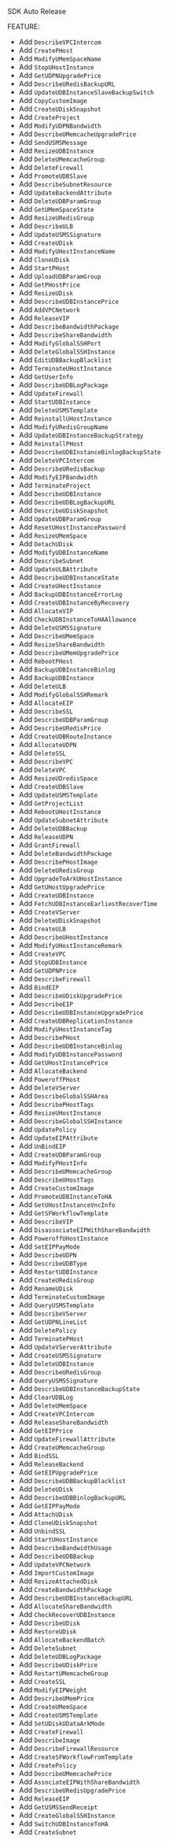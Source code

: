 SDK Auto Release

FEATURE:

- Add `DescribeVPCIntercom`
- Add `CreatePHost`
- Add `ModifyUMemSpaceName`
- Add `StopUHostInstance`
- Add `GetUDPNUpgradePrice`
- Add `DescribeURedisBackupURL`
- Add `UpdateUDBInstanceSlaveBackupSwitch`
- Add `CopyCustomImage`
- Add `CreateUDiskSnapshot`
- Add `CreateProject`
- Add `ModifyUDPNBandwidth`
- Add `DescribeUMemcacheUpgradePrice`
- Add `SendUSMSMessage`
- Add `ResizeUDBInstance`
- Add `DeleteUMemcacheGroup`
- Add `DeleteFirewall`
- Add `PromoteUDBSlave`
- Add `DescribeSubnetResource`
- Add `UpdateBackendAttribute`
- Add `DeleteUDBParamGroup`
- Add `GetUMemSpaceState`
- Add `ResizeURedisGroup`
- Add `DescribeULB`
- Add `UpdateUSMSSignature`
- Add `CreateUDisk`
- Add `ModifyUHostInstanceName`
- Add `CloneUDisk`
- Add `StartPHost`
- Add `UploadUDBParamGroup`
- Add `GetPHostPrice`
- Add `ResizeUDisk`
- Add `DescribeUDBInstancePrice`
- Add `AddVPCNetwork`
- Add `ReleaseVIP`
- Add `DescribeBandwidthPackage`
- Add `DescribeShareBandwidth`
- Add `ModifyGlobalSSHPort`
- Add `DeleteGlobalSSHInstance`
- Add `EditUDBBackupBlacklist`
- Add `TerminateUHostInstance`
- Add `GetUserInfo`
- Add `DescribeUDBLogPackage`
- Add `UpdateFirewall`
- Add `StartUDBInstance`
- Add `DeleteUSMSTemplate`
- Add `ReinstallUHostInstance`
- Add `ModifyURedisGroupName`
- Add `UpdateUDBInstanceBackupStrategy`
- Add `ReinstallPHost`
- Add `DescribeUDBInstanceBinlogBackupState`
- Add `DeleteVPCIntercom`
- Add `DescribeURedisBackup`
- Add `ModifyEIPBandwidth`
- Add `TerminateProject`
- Add `DescribeUDBInstance`
- Add `DescribeUDBLogBackupURL`
- Add `DescribeUDiskSnapshot`
- Add `UpdateUDBParamGroup`
- Add `ResetUHostInstancePassword`
- Add `ResizeUMemSpace`
- Add `DetachUDisk`
- Add `ModifyUDBInstanceName`
- Add `DescribeSubnet`
- Add `UpdateULBAttribute`
- Add `DescribeUDBInstanceState`
- Add `CreateUHostInstance`
- Add `BackupUDBInstanceErrorLog`
- Add `CreateUDBInstanceByRecovery`
- Add `AllocateVIP`
- Add `CheckUDBInstanceToHAAllowance`
- Add `DeleteUSMSSignature`
- Add `DescribeUMemSpace`
- Add `ResizeShareBandwidth`
- Add `DescribeUMemUpgradePrice`
- Add `RebootPHost`
- Add `BackupUDBInstanceBinlog`
- Add `BackupUDBInstance`
- Add `DeleteULB`
- Add `ModifyGlobalSSHRemark`
- Add `AllocateEIP`
- Add `DescribeSSL`
- Add `DescribeUDBParamGroup`
- Add `DescribeURedisPrice`
- Add `CreateUDBRouteInstance`
- Add `AllocateUDPN`
- Add `DeleteSSL`
- Add `DescribeVPC`
- Add `DeleteVPC`
- Add `ResizeUDredisSpace`
- Add `CreateUDBSlave`
- Add `UpdateUSMSTemplate`
- Add `GetProjectList`
- Add `RebootUHostInstance`
- Add `UpdateSubnetAttribute`
- Add `DeleteUDBBackup`
- Add `ReleaseUDPN`
- Add `GrantFirewall`
- Add `DeleteBandwidthPackage`
- Add `DescribePHostImage`
- Add `DeleteURedisGroup`
- Add `UpgradeToArkUHostInstance`
- Add `GetUHostUpgradePrice`
- Add `CreateUDBInstance`
- Add `FetchUDBInstanceEarliestRecoverTime`
- Add `CreateVServer`
- Add `DeleteUDiskSnapshot`
- Add `CreateULB`
- Add `DescribeUHostInstance`
- Add `ModifyUHostInstanceRemark`
- Add `CreateVPC`
- Add `StopUDBInstance`
- Add `GetUDPNPrice`
- Add `DescribeFirewall`
- Add `BindEIP`
- Add `DescribeUDiskUpgradePrice`
- Add `DescribeEIP`
- Add `DescribeUDBInstanceUpgradePrice`
- Add `CreateUDBReplicationInstance`
- Add `ModifyUHostInstanceTag`
- Add `DescribePHost`
- Add `DescribeUDBInstanceBinlog`
- Add `ModifyUDBInstancePassword`
- Add `GetUHostInstancePrice`
- Add `AllocateBackend`
- Add `PoweroffPHost`
- Add `DeleteVServer`
- Add `DescribeGlobalSSHArea`
- Add `DescribePHostTags`
- Add `ResizeUHostInstance`
- Add `DescribeGlobalSSHInstance`
- Add `UpdatePolicy`
- Add `UpdateEIPAttribute`
- Add `UnBindEIP`
- Add `CreateUDBParamGroup`
- Add `ModifyPHostInfo`
- Add `DescribeUMemcacheGroup`
- Add `DescribeUHostTags`
- Add `CreateCustomImage`
- Add `PromoteUDBInstanceToHA`
- Add `GetUHostInstanceVncInfo`
- Add `GetSFWorkflowTemplate`
- Add `DescribeVIP`
- Add `DisassociateEIPWithShareBandwidth`
- Add `PoweroffUHostInstance`
- Add `SetEIPPayMode`
- Add `DescribeUDPN`
- Add `DescribeUDBType`
- Add `RestartUDBInstance`
- Add `CreateURedisGroup`
- Add `RenameUDisk`
- Add `TerminateCustomImage`
- Add `QueryUSMSTemplate`
- Add `DescribeVServer`
- Add `GetUDPNLineList`
- Add `DeletePolicy`
- Add `TerminatePHost`
- Add `UpdateVServerAttribute`
- Add `CreateUSMSSignature`
- Add `DeleteUDBInstance`
- Add `DescribeURedisGroup`
- Add `QueryUSMSSignature`
- Add `DescribeUDBInstanceBackupState`
- Add `ClearUDBLog`
- Add `DeleteUMemSpace`
- Add `CreateVPCIntercom`
- Add `ReleaseShareBandwidth`
- Add `GetEIPPrice`
- Add `UpdateFirewallAttribute`
- Add `CreateUMemcacheGroup`
- Add `BindSSL`
- Add `ReleaseBackend`
- Add `GetEIPUpgradePrice`
- Add `DescribeUDBBackupBlacklist`
- Add `DeleteUDisk`
- Add `DescribeUDBBinlogBackupURL`
- Add `GetEIPPayMode`
- Add `AttachUDisk`
- Add `CloneUDiskSnapshot`
- Add `UnbindSSL`
- Add `StartUHostInstance`
- Add `DescribeBandwidthUsage`
- Add `DescribeUDBBackup`
- Add `UpdateVPCNetwork`
- Add `ImportCustomImage`
- Add `ResizeAttachedDisk`
- Add `CreateBandwidthPackage`
- Add `DescribeUDBInstanceBackupURL`
- Add `AllocateShareBandwidth`
- Add `CheckRecoverUDBInstance`
- Add `DescribeUDisk`
- Add `RestoreUDisk`
- Add `AllocateBackendBatch`
- Add `DeleteSubnet`
- Add `DeleteUDBLogPackage`
- Add `DescribeUDiskPrice`
- Add `RestartUMemcacheGroup`
- Add `CreateSSL`
- Add `ModifyEIPWeight`
- Add `DescribeUMemPrice`
- Add `CreateUMemSpace`
- Add `CreateUSMSTemplate`
- Add `SetUDiskUDataArkMode`
- Add `CreateFirewall`
- Add `DescribeImage`
- Add `DescribeFirewallResource`
- Add `CreateSFWorkflowFromTemplate`
- Add `CreatePolicy`
- Add `DescribeUMemcachePrice`
- Add `AssociateEIPWithShareBandwidth`
- Add `DescribeURedisUpgradePrice`
- Add `ReleaseEIP`
- Add `GetUSMSSendReceipt`
- Add `CreateGlobalSSHInstance`
- Add `SwitchUDBInstanceToHA`
- Add `CreateSubnet`



